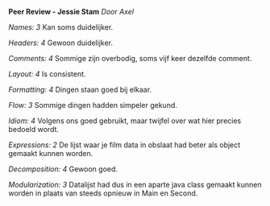 **Peer Review - Jessie Stam**
*Door Axel*

*Names: 3*
Kan soms duidelijker.

*Headers: 4*
Gewoon duidelijker.

*Comments: 4*
Sommige zijn overbodig, soms vijf keer dezelfde comment.

*Layout: 4*
Is consistent.

*Formatting: 4*
Dingen staan goed bij elkaar.

*Flow: 3*
Sommige dingen hadden simpeler gekund.

*Idiom: 4*
Volgens ons goed gebruikt, maar twijfel over wat hier precies bedoeld wordt.

*Expressions: 2*
De lijst waar je film data in obslaat had beter als object gemaakt kunnen worden.

*Decomposition: 4*
Gewoon goed.

*Modularization: 3*
Datalijst had dus in een aparte java class gemaakt kunnen worden in plaats van steeds opnieuw in Main en Second.
